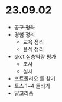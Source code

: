 # 23.09.02
- ~~공고 정리~~
- 경험 정리
  - 교육 정리
  - 플젝 정리
- skct 심층역량 평가
  - 조사
  - 실시
- 포트폴리오 틀 찾기
- 토스 1~4 돌리기
- 알고리즘